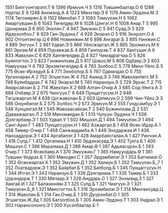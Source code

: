 1551 Билгүүнгэрэлт.Т 6
1396 Ирмүүн.Ч 5
1316 Түвшинбаатар.О 6
1288 Нуртас.Е 6
1248 Анхмэнд.А 4
1223 Мөнхтөр.Э 6
1179 Амин-Эрдэнэ.М 3
1174 Төгсмөрөн.Б 6
1102 Мөнхбат.Т 3
1093 Тэмүүлэн.Н 5
1062 Амартүвшин.Б 6
1043 Төгөлдөр.М 6
1028 Цэнгэг.Н 6
1008 Анар.Т 5
995 Цахирмаа.Э 6
950 Энхлэн.Г 4
947 Эмүжин.С 5
941 Сувд.Э 5
929 Идэрзолбоо.Г 6
929 Ган-Эрдэнэ.Г 4
928 Энэрэл.О 5
916 Энэрэлт.О 4
902 Отгонтэнгэр.Ц 6
896 Номинжин.М 6
896 Ангараг.Б 3
895 Нинжин.С 4
889 Энгүүн.Т 2
881 Удвал.Э 5
866 Үйлсжаргал.Ж 5
865 Эрхэмхүү.М 6
861 Эрхэм.М 4
859 Пүрэвжав.Б 4
859 Ганпүрэв.Т 4
837 Хантүшиг.А 6
833 Жавхлан.С 6
829 Хантөгөлдөр.Д 4
827 Чимэдрагчаа.О 5
826 Буянтогтох.З 5
823 Гүнжинлхам.Д 5
817 Цовоо.М 5
808 Одбаяр.Э 2
803 Намуунаа.Ч 4
792 Эрхэмтөгөлдөр.Б 4
783 Золбоо.С 5
778 Мөнх-Үйлс.Б 5
775 Өсөх-Ирээдүй.Б 4
771 Энхболор.Б 5
767 Одмандах.О 5
755 Ургахнаран.А 2
752 Эгшиглэн.Ж 4
752 Ананд.Э 3
748 Жавхлантөгс.М 5
748 Буянбадрах.Г 6
742 Энэрэл.М 5
740 Наранзун.Э 3
729 Эрхэс.Т 2
715 Амарсайхан.Б 2
714 Жавхлан.Х 2
688 Алтан-Очир.А 3
685 Сод-Уянга.А 3
684 Очбаяр.Э 2
675 Чингүүн.Г 6
649 Пунцаггүсүм.Н 2
648 Тэгшжаргал.М 4
638 Цогжавхлан.Б 2
603 Цэлмүүн.О 2
599 Чин-Үйлс.Э 3
586 Оюунбилэг.Б 2
575 Золбоо.Ч 2
573 Эрмүүн.М 2
555 Гүндсамбуу.Э 1
548 Хунцэнгэл.М 1
545 Жавхаасайхан.Т 2
540 Бүжинлхам.Д 2
531 Даваажаргал.Л 2
519 Мөнхмандах.Б 1
513 Чулуун-Эрдэнэ.Ч 1
506 Дэлгэрбаяр.Э 1
503 Удвал.У 1
502 Мишээл.Д 1
494 Тэмүүлэн.Э 1
494 Сант-Ариг.Г 1
483 Пунцагсүрэн.Н 1
462 Азжаргал.Б 1
458 Өсөх-Идэр.А 1
458 Төмөр-Очир.Г 1
458 Санжаадамба.А 1
449 Энхдаржаа.И 1
436 Нанзаддорж.Э 1
434 Аргабилэг.З 1
428 Амарбаясгалан.А 1
427 Ринчэн.А 1
418 Сүлд.Г 1
412 Оргилмаа.Н 1
410 Эрдэнэсувд.Э 1
402 Тулга.Б 1
400 Мишээл.С 1
398 Маралмаа.Д 1
398 Амар.Ө 1
397 Адъяасүрэн.Б 1
393 Очир.Г 1
373 Өсөхбаяр.А 1
370 Эмүүжин.Г 1
365 Намуундарь.Ө 1
361 Түвшин-Ундрах.Б 1
360 Мөнхдөл.С 1
357 Эрдэмбилэг.Э 1
353 Батчимэг.О 1
352 Өсөхжаргал.Х 1
352 Эмүжин.Д 1
352 Халиун.Б 1
352 Тэмүүлэн.Б_7 1
352 Лхагвадорж.Э 1
352 Баярбат.Б 1
352 Батболд.Б 1
345 Пунцаггүсүн.Н 1
344 Итгэл.Э 1
343 Наранзун.Б 1
339 Дэлгэрмаа.Т 1
335 Тамир.Б 1
333 Цэрэндорж.Т 1
330 Мягмар.Х 1
328 Анударь.О 1
327 Энхмэнд.З 1
327 Хангай.И 1
327 Балжинням.З 1
325 Сүлд.Б 1
321 Чингүүн.Э 1
321 Тэмүүлэн.Б_6 1
321 Мөнхтогтох.Б 1
316 Эрхэмбилэг.Э 1
314 Мөнгөнсувд.Ц 1
314 Жавхлан.Б 1
314 Ган.Очир.Б 1
310 Дүүрэнбат.О 1
305 Эгшиглэн.Ж_6д 1
305 Батзолбоо.Б 1
305 Амин-Эрдэнэ.Т 1
303 Ундрал.Э 1
303 Нарансолонго.Э 1
300 Хүсэлбаатар.Б 1

